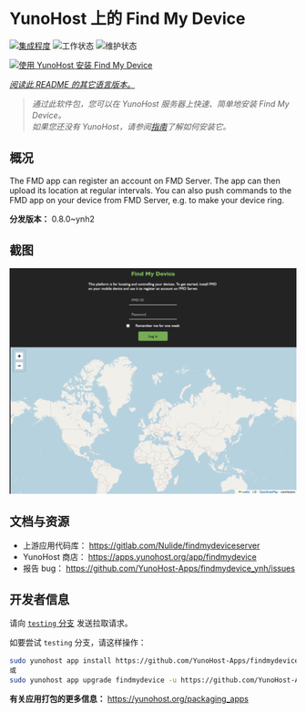 <!--
注意：此 README 由 <https://github.com/YunoHost/apps/tree/master/tools/readme_generator> 自动生成
请勿手动编辑。
-->

# YunoHost 上的 Find My Device

[![集成程度](https://apps.yunohost.org/badge/integration/findmydevice)](https://ci-apps.yunohost.org/ci/apps/findmydevice/)
![工作状态](https://apps.yunohost.org/badge/state/findmydevice)
![维护状态](https://apps.yunohost.org/badge/maintained/findmydevice)

[![使用 YunoHost 安装 Find My Device](https://install-app.yunohost.org/install-with-yunohost.svg)](https://install-app.yunohost.org/?app=findmydevice)

*[阅读此 README 的其它语言版本。](./ALL_README.md)*

> *通过此软件包，您可以在 YunoHost 服务器上快速、简单地安装 Find My Device。*  
> *如果您还没有 YunoHost，请参阅[指南](https://yunohost.org/install)了解如何安装它。*

## 概况

The FMD app can register an account on FMD Server. The app can then upload its location at regular intervals.
You can also push commands to the FMD app on your device from FMD Server, e.g. to make your device ring.

**分发版本：** 0.8.0~ynh2

## 截图

![Find My Device 的截图](./doc/screenshots/screenshot.png)

## 文档与资源

- 上游应用代码库： <https://gitlab.com/Nulide/findmydeviceserver>
- YunoHost 商店： <https://apps.yunohost.org/app/findmydevice>
- 报告 bug： <https://github.com/YunoHost-Apps/findmydevice_ynh/issues>

## 开发者信息

请向 [`testing` 分支](https://github.com/YunoHost-Apps/findmydevice_ynh/tree/testing) 发送拉取请求。

如要尝试 `testing` 分支，请这样操作：

```bash
sudo yunohost app install https://github.com/YunoHost-Apps/findmydevice_ynh/tree/testing --debug
或
sudo yunohost app upgrade findmydevice -u https://github.com/YunoHost-Apps/findmydevice_ynh/tree/testing --debug
```

**有关应用打包的更多信息：** <https://yunohost.org/packaging_apps>
